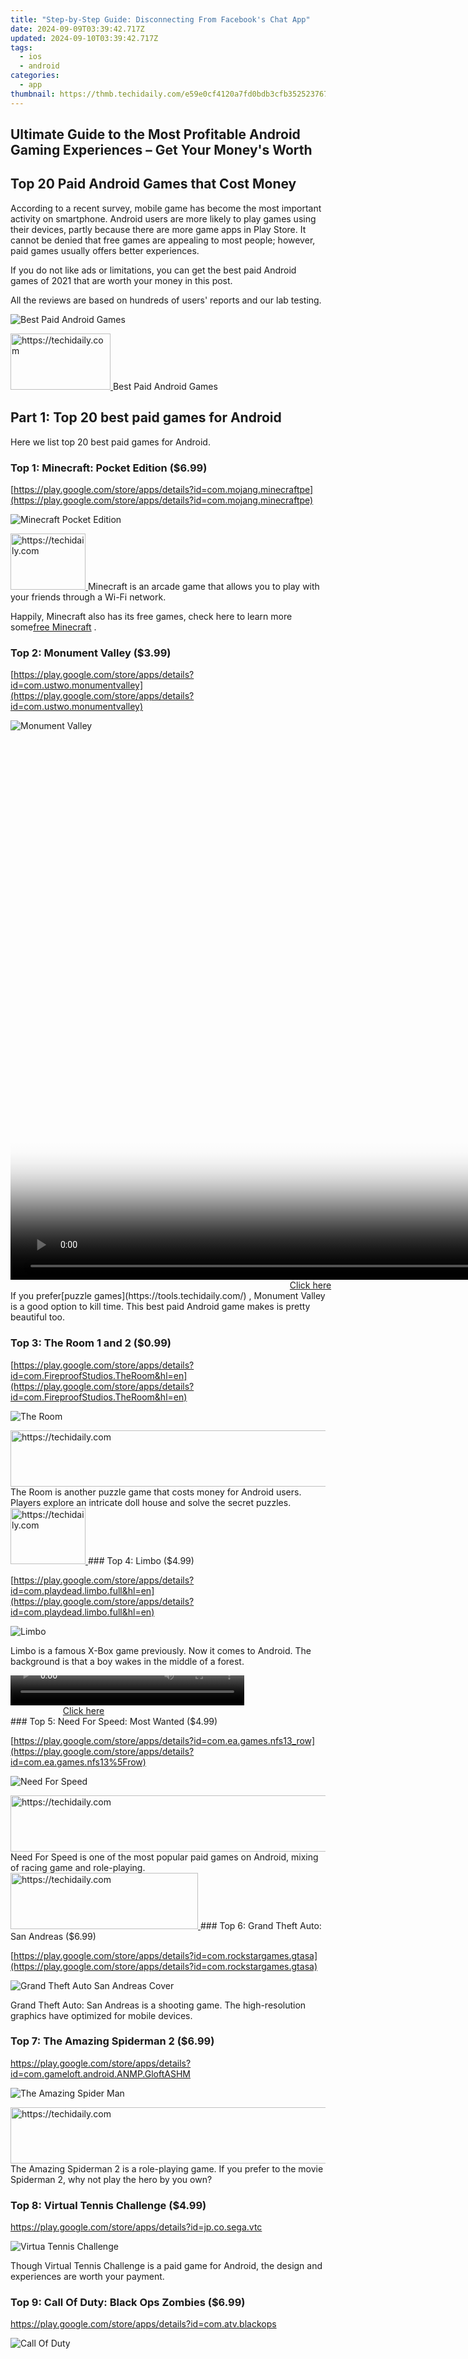 ```yaml
---
title: "Step-by-Step Guide: Disconnecting From Facebook's Chat App"
date: 2024-09-09T03:39:42.717Z
updated: 2024-09-10T03:39:42.717Z
tags:
  - ios
  - android
categories:
  - app
thumbnail: https://thmb.techidaily.com/e59e0cf4120a7fd0bdb3cfb3525237678186517f56f40c510377b6df117ad66e.jpg
---
```


## Ultimate Guide to the Most Profitable Android Gaming Experiences – Get Your Money's Worth

## Top 20 Paid Android Games that Cost Money

 According to a recent survey, mobile game has become the most important activity on smartphone. Android users are more likely to play games using their devices, partly because there are more game apps in Play Store. It cannot be denied that free games are appealing to most people; however, paid games usually offers better experiences.

 If you do not like ads or limitations, you can get the best paid Android games of 2021 that are worth your money in this post.

 All the reviews are based on hundreds of users' reports and our lab testing.

![Best Paid Android Games](https://www.aiseesoft.com/images/resource/best-paid-android-games/best-paid-android-games.jpg)

<!-- affiliate ads begin -->
<a href="https://aligracehair.sjv.io/c/5597632/2135352/19272" target="_top" id="2135352">
  <img src="//a.impactradius-go.com/display-ad/19272-2135352" border="0" alt="https://techidaily.com" width="160" height="90"/>
</a>
<img height="0" width="0" src="https://aligracehair.sjv.io/i/5597632/2135352/19272" style="position:absolute;visibility:hidden;" border="0" />
<!-- affiliate ads end -->
Best Paid Android Games

## Part 1: Top 20 best paid games for Android

Here we list top 20 best paid games for Android.

### Top 1: Minecraft: Pocket Edition ($6.99)

[https://play.google.com/store/apps/details?id=com.mojang.minecraftpe](https://play.google.com/store/apps/details?id=com.mojang.minecraftpe)

![Minecraft Pocket Edition](https://www.aiseesoft.com/images/resource/best-paid-android-games/minecraft-pocket-edition.jpg)

<!-- affiliate ads begin -->
<a href="https://aligracehair.sjv.io/c/5597632/2135362/19272" target="_top" id="2135362">
  <img src="//a.impactradius-go.com/display-ad/19272-2135362" border="0" alt="https://techidaily.com" width="120" height="90"/>
</a>
<img height="0" width="0" src="https://aligracehair.sjv.io/i/5597632/2135362/19272" style="position:absolute;visibility:hidden;" border="0" />
<!-- affiliate ads end -->
 Minecraft is an arcade game that allows you to play with your friends through a Wi-Fi network.

 Happily, Minecraft also has its free games, check here to learn more some[free Minecraft](https://tools.techidaily.com/) .

### Top 2: Monument Valley ($3.99)

[https://play.google.com/store/apps/details?id=com.ustwo.monumentvalley](https://play.google.com/store/apps/details?id=com.ustwo.monumentvalley)

![Monument Valley](https://www.aiseesoft.com/images/resource/best-paid-android-games/monument-valley.jpg)

<!-- affiliate ads begin -->
<span id="1495277">
					<video width="1536" height="864" style="cursor:pointer"
           poster="//a.impactradius-go.com/display-clicktoplayimage/1495277.png"
           onclick="if(!this.playClicked){this.play();this.setAttribute('controls',true);this.playClicked=true;}">
	   <source src="//a.impactradius-go.com/display-ad/17189-1495277">
	   <img src="//a.impactradius-go.com/display-clicktoplayimage/1495277.png" style="border: none; height: 100%; width: 100%; object-fit: contain">
	</video>
	<div style="width:960px;text-align:center"><a href="javascript:window.open(decodeURIComponent('https%3A%2F%2Ffunwhole.sjv.io%2Fc%2F5597632%2F1495277%2F17189'), '_blank');void(0);">Click here</a></div>
</span>
<img height="0" width="0" src="https://imp.pxf.io/i/5597632/1495277/17189" style="position:absolute;visibility:hidden;" border="0" />
<!-- affiliate ads end -->
 If you prefer[puzzle games](https://tools.techidaily.com/) , Monument Valley is a good option to kill time. This best paid Android game makes is pretty beautiful too.

### Top 3: The Room 1 and 2 ($0.99)

[https://play.google.com/store/apps/details?id=com.FireproofStudios.TheRoom&hl=en](https://play.google.com/store/apps/details?id=com.FireproofStudios.TheRoom&hl=en)

![The Room](https://www.aiseesoft.com/images/resource/best-paid-android-games/the-room.jpg)

<!-- affiliate ads begin -->
<a href="https://review-au.sjv.io/c/5597632/2135316/14409" target="_top" id="2135316">
  <img src="//a.impactradius-go.com/display-ad/14409-2135316" border="0" alt="https://techidaily.com" width="728" height="90"/>
</a>
<img height="0" width="0" src="https://review-au.sjv.io/i/5597632/2135316/14409" style="position:absolute;visibility:hidden;" border="0" />
<!-- affiliate ads end -->
 The Room is another puzzle game that costs money for Android users. Players explore an intricate doll house and solve the secret puzzles.

<!-- affiliate ads begin -->
<a href="https://aligracehair.sjv.io/c/5597632/2115925/19272" target="_top" id="2115925">
  <img src="//a.impactradius-go.com/display-ad/19272-2115925" border="0" alt="https://techidaily.com" width="120" height="90"/>
</a>
<img height="0" width="0" src="https://aligracehair.sjv.io/i/5597632/2115925/19272" style="position:absolute;visibility:hidden;" border="0" />
<!-- affiliate ads end -->
### Top 4: Limbo ($4.99)

[https://play.google.com/store/apps/details?id=com.playdead.limbo.full&hl=en](https://play.google.com/store/apps/details?id=com.playdead.limbo.full&hl=en)

![Limbo](https://www.aiseesoft.com/images/resource/best-paid-android-games/limbo.jpg)

 Limbo is a famous X-Box game previously. Now it comes to Android. The background is that a boy wakes in the middle of a forest.

<!-- affiliate ads begin -->
<span id="1936838">
					<video width="374" height="48" style="cursor:pointer"
           poster="//a.impactradius-go.com/display-clicktoplayimage/1936838.png"
           onclick="if(!this.playClicked){this.play();this.setAttribute('controls',true);this.playClicked=true;}">
	   <source src="//a.impactradius-go.com/display-ad/18409-1936838">
	   <img src="//a.impactradius-go.com/display-clicktoplayimage/1936838.png" style="border: none; height: 100%; width: 100%; object-fit: contain">
	</video>
	<div style="width:234px;text-align:center"><a href="javascript:window.open(decodeURIComponent('https%3A%2F%2Fcoinrule.sjv.io%2Fc%2F5597632%2F1936838%2F18409'), '_blank');void(0);">Click here</a></div>
</span>
<img height="0" width="0" src="https://imp.pxf.io/i/5597632/1936838/18409" style="position:absolute;visibility:hidden;" border="0" />
<!-- affiliate ads end -->
### Top 5: Need For Speed: Most Wanted ($4.99)

[https://play.google.com/store/apps/details?id=com.ea.games.nfs13_row](https://play.google.com/store/apps/details?id=com.ea.games.nfs13%5Frow)

![Need For Speed](https://www.aiseesoft.com/images/resource/best-paid-android-games/need-for-speed.jpg)

<!-- affiliate ads begin -->
<a href="https://appsumo.8odi.net/c/5597632/2123728/7443" target="_top" id="2123728">
  <img src="//a.impactradius-go.com/display-ad/7443-2123728" border="0" alt="https://techidaily.com" width="728" height="90"/>
</a>
<img height="0" width="0" src="https://appsumo.8odi.net/i/5597632/2123728/7443" style="position:absolute;visibility:hidden;" border="0" />
<!-- affiliate ads end -->
 Need For Speed is one of the most popular paid games on Android, mixing of racing game and role-playing.

<!-- affiliate ads begin -->
<a href="https://wigfever.sjv.io/c/5597632/1995803/22899" target="_top" id="1995803">
  <img src="//a.impactradius-go.com/display-ad/22899-1995803" border="0" alt="https://techidaily.com" width="300" height="90"/>
</a>
<img height="0" width="0" src="https://wigfever.sjv.io/i/5597632/1995803/22899" style="position:absolute;visibility:hidden;" border="0" />
<!-- affiliate ads end -->
### Top 6: Grand Theft Auto: San Andreas ($6.99)

[https://play.google.com/store/apps/details?id=com.rockstargames.gtasa](https://play.google.com/store/apps/details?id=com.rockstargames.gtasa)

![Grand Theft Auto San Andreas Cover](https://www.aiseesoft.com/images/resource/best-paid-android-games/grand-theft-auto-san-andreas-cover.jpg)

 Grand Theft Auto: San Andreas is a shooting game. The high-resolution graphics have optimized for mobile devices.

### Top 7: The Amazing Spiderman 2 ($6.99)

 <https://play.google.com/store/apps/details?id=com.gameloft.android.ANMP.GloftASHM>

![The Amazing Spider Man ](https://www.aiseesoft.com/images/resource/best-paid-android-games/the-amazing-spider-man-2.jpg)

<!-- affiliate ads begin -->
<a href="https://ephamedtechinc.pxf.io/c/5597632/2135473/26400" target="_top" id="2135473">
  <img src="//a.impactradius-go.com/display-ad/26400-2135473" border="0" alt="https://techidaily.com" width="728" height="90"/>
</a>
<img height="0" width="0" src="https://ephamedtechinc.pxf.io/i/5597632/2135473/26400" style="position:absolute;visibility:hidden;" border="0" />
<!-- affiliate ads end -->
 The Amazing Spiderman 2 is a role-playing game. If you prefer to the movie Spiderman 2, why not play the hero by you own?

### Top 8: Virtual Tennis Challenge ($4.99)

<https://play.google.com/store/apps/details?id=jp.co.sega.vtc>

![Virtua Tennis Challenge](https://www.aiseesoft.com/images/resource/best-paid-android-games/virtua-tennis-challenge.jpg)

 Though Virtual Tennis Challenge is a paid game for Android, the design and experiences are worth your payment.

### Top 9: Call Of Duty: Black Ops Zombies ($6.99)

<https://play.google.com/store/apps/details?id=com.atv.blackops>

![Call Of Duty](https://www.aiseesoft.com/images/resource/best-paid-android-games/call-of-duty.jpg)

<!-- affiliate ads begin -->
<span id="1977004">
					<video width="128" height="480" style="cursor:pointer"
           poster="//a.impactradius-go.com/display-clicktoplayimage/1977004.png"
           onclick="if(!this.playClicked){this.play();this.setAttribute('controls',true);this.playClicked=true;}">
	   <source src="//a.impactradius-go.com/display-ad/22993-1977004">
	   <img src="//a.impactradius-go.com/display-clicktoplayimage/1977004.png" style="border: none; height: 100%; width: 100%; object-fit: contain">
	</video>
	<div style="width:80px;text-align:center"><a href="javascript:window.open(decodeURIComponent('https%3A%2F%2Fhomestyler.sjv.io%2Fc%2F5597632%2F1977004%2F22993'), '_blank');void(0);">Click here</a></div>
</span>
<img height="0" width="0" src="https://imp.pxf.io/i/5597632/1977004/22993" style="position:absolute;visibility:hidden;" border="0" />
<!-- affiliate ads end -->
 Call Of Duty: Black Ops Zombies delivers a variety of heart-pounding maps for players to fight against zombie.

### Top 10: Grand Theft Auto: Vice City ($4.99)

[https://play.google.com/store/apps/details?id=com.rockstargames.gtavc](https://play.google.com/store/apps/details?id=com.rockstargames.gtavc)

![Grand Theft Auto Vice](https://www.aiseesoft.com/images/resource/best-paid-android-games/grand-theft-auto-vice.jpg)

<!-- affiliate ads begin -->
<a href="https://aligracehair.sjv.io/c/5597632/2115928/19272" target="_top" id="2115928">
  <img src="//a.impactradius-go.com/display-ad/19272-2115928" border="0" alt="https://techidaily.com" width="160" height="90"/>
</a>
<img height="0" width="0" src="https://aligracehair.sjv.io/i/5597632/2115928/19272" style="position:absolute;visibility:hidden;" border="0" />
<!-- affiliate ads end -->
 This top paid games takes players back to the 1982s with beautiful updated graphics.

### Top 11: Hitman GO ($4.99)

[https://play.google.com/store/apps/details?id=com.squareenixmontreal.hitmango](https://play.google.com/store/apps/details?id=com.squareenixmontreal.hitmango)

![Hitman Go](https://www.aiseesoft.com/images/resource/best-paid-android-games/hitman-go.jpg)

 Hitman GO is a turn-based puzzle game with impressive set pieces. Players need to fix spaces and avoid enemies.

<!-- affiliate ads begin -->
<a href="https://25home.pxf.io/c/5597632/2123472/16836" target="_top" id="2123472">
  <img src="//a.impactradius-go.com/display-ad/16836-2123472" border="0" alt="https://techidaily.com" width="250" height="90"/>
</a>
<img height="0" width="0" src="https://25home.pxf.io/i/5597632/2123472/16836" style="position:absolute;visibility:hidden;" border="0" />
<!-- affiliate ads end -->
### Top 12: Plants VS Zombies ($0.99)

<https://play.google.com/store/apps/details?id=com.popcap.pvz\_row>

![Plants Zombies](https://www.aiseesoft.com/images/resource/best-paid-android-games/plants-zombies.jpg)

 Although Plants VS Zombies is a paid Android game, it attracts oceans of players around the world.

<!-- affiliate ads begin -->
<a href="https://ephamedtechinc.pxf.io/c/5597632/2137207/26400" target="_top" id="2137207">
  <img src="//a.impactradius-go.com/display-ad/26400-2137207" border="0" alt="https://techidaily.com" width="728" height="90"/>
</a>
<img height="0" width="0" src="https://ephamedtechinc.pxf.io/i/5597632/2137207/26400" style="position:absolute;visibility:hidden;" border="0" />
<!-- affiliate ads end -->
### Top 13: The Dark Knight Rises ($6.99)

 <https://play.google.com/store/apps/details?id=com.gameloft.android.ANMP.GloftKRHM>

![Dark Knight](https://www.aiseesoft.com/images/resource/best-paid-android-games/dark-knight.jpg)

<!-- affiliate ads begin -->
<a href="https://unicoeye.pxf.io/c/5597632/2134233/18498" target="_top" id="2134233">
  <img src="//a.impactradius-go.com/display-ad/18498-2134233" border="0" alt="https://techidaily.com" width="728" height="90"/>
</a>
<img height="0" width="0" src="https://unicoeye.pxf.io/i/5597632/2134233/18498" style="position:absolute;visibility:hidden;" border="0" />
<!-- affiliate ads end -->
 The Dark Knight Rises is a popular role-playing game on mobile devices that allows players to play the Batman.

<!-- affiliate ads begin -->
<a href="https://appsumo.8odi.net/c/5597632/2118322/7443" target="_top" id="2118322">
  <img src="//a.impactradius-go.com/display-ad/7443-2118322" border="0" alt="https://techidaily.com" width="728" height="90"/>
</a>
<img height="0" width="0" src="https://appsumo.8odi.net/i/5597632/2118322/7443" style="position:absolute;visibility:hidden;" border="0" />
<!-- affiliate ads end -->
### Top 14: Modern Combat 5 ($10)

[https://play.google.com/store/apps/details?id=com.gameloft.android.ANMP.GloftM5HM&hl=en](https://play.google.com/store/apps/details?id=com.gameloft.android.ANMP.GloftM5HM&hl=en)

![Modern Combat](https://www.aiseesoft.com/images/resource/best-paid-android-games/modern-combat.jpg)

 This paid game requires a first-person shooting game that allows multiple players to fight online.

<!-- affiliate ads begin -->
<a href="https://zebaoaffiliateprogram.pxf.io/c/5597632/2137975/21526" target="_top" id="2137975">
  <img src="//a.impactradius-go.com/display-ad/21526-2137975" border="0" alt="https://techidaily.com" width="728" height="90"/>
</a>
<img height="0" width="0" src="https://zebaoaffiliateprogram.pxf.io/i/5597632/2137975/21526" style="position:absolute;visibility:hidden;" border="0" />
<!-- affiliate ads end -->
### Top 15: Prince of Persia: Shadow and Flame ($2.99)

 <https://play.google.com/store/apps/details?id=com.ubisoft.princeofpersia.shadowandflame.ggp>

![Prince Of Persia](https://www.aiseesoft.com/images/resource/best-paid-android-games/prince-of-persia.jpg)

<!-- affiliate ads begin -->
<a href="https://review-au.sjv.io/c/5597632/2098705/14409" target="_top" id="2098705">
  <img src="//a.impactradius-go.com/display-ad/14409-2098705" border="0" alt="https://techidaily.com" width="250" height="90"/>
</a>
<img height="0" width="0" src="https://review-au.sjv.io/i/5597632/2098705/14409" style="position:absolute;visibility:hidden;" border="0" />
<!-- affiliate ads end -->
 Prince of Persia: Shadow and Flame is another arcade game for Android users to escape dangers.

### Top 16: Machinarium ($4.99)

[https://play.google.com/store/apps/details?id=air.net.machinarium.Machinarium.GP&hl=en_US](https://play.google.com/store/apps/details?id=air.net.machinarium.Machinarium.GP&hl=en%5FUS)

![Machinarium](https://www.aiseesoft.com/images/resource/best-paid-android-games/machinarium.jpg)

<!-- affiliate ads begin -->
<a href="https://ephamedtechinc.pxf.io/c/5597632/2137223/26400" target="_top" id="2137223">
  <img src="//a.impactradius-go.com/display-ad/26400-2137223" border="0" alt="https://techidaily.com" width="728" height="90"/>
</a>
<img height="0" width="0" src="https://ephamedtechinc.pxf.io/i/5597632/2137223/26400" style="position:absolute;visibility:hidden;" border="0" />
<!-- affiliate ads end -->
 Machinarium is an independent adventure game developed for players who prefer to robot and adventure.

### Top 17: Kingdom Rush ($2.99)

[https://play.google.com/store/apps/details?id=com.ironhidegames.android.kingdomrush&hl=en_US](https://play.google.com/store/apps/details?id=com.ironhidegames.android.kingdomrush&hl=en%5FUS)

![Kingdom Rush](https://www.aiseesoft.com/images/resource/best-paid-android-games/kingdom-rush.jpg)

 This action fantasy defense game will prove that best paid games for Android are absolutely worth to play.

### Top 18: Five Nights At Freddy's 3 ($2.99)

[https://play.google.com/store/apps/details?id=com.scottgames.fnaf3&referrer=utm_source%3Dappbrain%26utm_medium%3Dappbrain_web%26utm_campaign%3Dappbrain_web](https://play.google.com/store/apps/details?id=com.scottgames.fnaf3&referrer=utm%5Fsource%3Dappbrain%26utm%5Fmedium%3Dappbrain%5Fweb%26utm%5Fcampaign%3Dappbrain%5Fweb)

![Five Nights](https://www.aiseesoft.com/images/resource/best-paid-android-games/five-nights.jpg)

 It is a strategy game for Android. Players' duty is to monitor cameras and make sure nothing goes wrong after hours.

### Top 19: Osmos HD ($2.99)

 <https://play.google.com/store/apps/details?id=com.hemispheregames.osmos&hl=en\_US>

![Osmos](https://www.aiseesoft.com/images/resource/best-paid-android-games/osmos.jpg)

 Osmos HD is a fantastic game combined of physics survival and classic style. It attracts lots of players though it is a paid game in Play Store.

<!-- affiliate ads begin -->
<a href="https://ephamedtechinc.pxf.io/c/5597632/2137206/26400" target="_top" id="2137206">
  <img src="//a.impactradius-go.com/display-ad/26400-2137206" border="0" alt="https://techidaily.com" width="728" height="90"/>
</a>
<img height="0" width="0" src="https://ephamedtechinc.pxf.io/i/5597632/2137206/26400" style="position:absolute;visibility:hidden;" border="0" />
<!-- affiliate ads end -->
### Top 20: Star Wars: Knights of the Old Republic ($4.99)

[https://play.google.com/store/apps/details?id=com.aspyr.swkotor&hl=en_us](https://play.google.com/store/apps/details?id=com.aspyr.swkotor&hl=en%5Fus)

![Star Wars](https://www.aiseesoft.com/images/resource/best-paid-android-games/star-wars.jpg)

 As a role-playing paid game,Star Wars: Knights of the Old Republic offers unique characters, creatures, vehicles and experiences.

<!-- affiliate ads begin -->
<a href="https://ephamedtechinc.pxf.io/c/5597632/2123509/26400" target="_top" id="2123509">
  <img src="//a.impactradius-go.com/display-ad/26400-2123509" border="0" alt="https://techidaily.com" width="728" height="90"/>
</a>
<img height="0" width="0" src="https://ephamedtechinc.pxf.io/i/5597632/2123509/26400" style="position:absolute;visibility:hidden;" border="0" />
<!-- affiliate ads end -->
## Part 2: Tips: How to recover games background video/audio

![Connect Android With Computer](https://www.aiseesoft.com/images/fonelab-for-android/connect-samsung-with-computer.jpg)

<!-- affiliate ads begin -->
<a href="https://appsumo.8odi.net/c/5597632/2123750/7443" target="_top" id="2123750">
  <img src="//a.impactradius-go.com/display-ad/7443-2123750" border="0" alt="https://techidaily.com" width="728" height="90"/>
</a>
<img height="0" width="0" src="https://appsumo.8odi.net/i/5597632/2123750/7443" style="position:absolute;visibility:hidden;" border="0" />
<!-- affiliate ads end -->
 A paid game means that you have to purchase it in Play Store. If the background music or trailer of your favorite paid game is lost,[FoneLab for Android](https://tools.techidaily.com/aiseesoft-android-data-recovery/) is able to get it back. Its main features include:

* Recover game data like video, audio, photos, etc. on Android simply.
* Support music, videos and other app data.
* Restore game data in the original status.
* Compatible with almost all Android device models.
* Protect existing data on your phone during recovery.

[](https://secure.2checkout.com/order/cart.php?PRODS=4644627&QTY=1&AFFILIATE=108875) [](https://secure.2checkout.com/order/cart.php?PRODS=4659467&QTY=1&AFFILIATE=108875)

 Learn here to[retrieve deleted videos on Android phone](https://tools.techidaily.com/) .

<!-- affiliate ads begin -->
<a href="https://appsumo.8odi.net/c/5597632/2132161/7443" target="_top" id="2132161">
  <img src="//a.impactradius-go.com/display-ad/7443-2132161" border="0" alt="https://techidaily.com" width="728" height="90"/>
</a>
<img height="0" width="0" src="https://appsumo.8odi.net/i/5597632/2132161/7443" style="position:absolute;visibility:hidden;" border="0" />
<!-- affiliate ads end -->
### Conclusion

 Now, we have identified and shared 20 best paid games for Android devices. If you are a mobile game player, you can read our reviews and discover your favorite one. On the other hand, FoneLab for Android has the capacity to get music and videos in your mobile games efficiently. We wish that you can get the best mobile game experiences with our recommendations.

 If you have more questions about paid games, welcome to leave your comment below and will reply it as soon as possible.

What do you think of this post?

* [1](https://tools.techidaily.com/)
* [2](https://tools.techidaily.com/)
* [3](https://tools.techidaily.com/)
* [4](https://tools.techidaily.com/)
* [5](https://tools.techidaily.com/)

Excellent

Rating: 4.5 / 5 (based on 52 votes)

[author picture](https://www.aiseesoft.com/images/author/andrew.png) ](https://tools.techidaily.com/)

 November 07, 2018 08:00 / Posted by[Andrew Miller](https://tools.techidaily.com/) to[App](https://tools.techidaily.com/)

More Reading

* [Pokemon](https://www.aiseesoft.com/images/more-reading/pokemon-s.jpg) ](https://tools.techidaily.com/) [ How to Record Pokemon Gameplay Easily \[New\]](https://tools.techidaily.com/)  
 Want to know how to easily record Pokemon games? This post shows you the new list of Pokemon games and simple way to record Pokemon gameplay.
* [Best Game Apps For iPhone](https://www.aiseesoft.com/images/more-reading/best-game-apps-for-iphone-s.jpg) ](https://tools.techidaily.com/) [Best Game and Game Apps for iPhone 2021](https://tools.techidaily.com/)  
 Want to find the best games on App Store for iPhone? This page lists the newest and best games or game apps for iPhone 15/14/13/12/11/X/8/7/6/5/4, iPad Pro, etc.
* [Play Android Games On Pc](https://www.aiseesoft.com/images/more-reading/play-android-games-on-pc-s.jpg) ](https://tools.techidaily.com/) [How to Play Android Games on PC with Best Android Emulator](https://tools.techidaily.com/)  
 How to play Android games on PC? An Android emulator for PC is OK. Read this article and find the best Android emulator for PC to enjoy games on a big screen.

<ins class="adsbygoogle"
     style="display:block"
     data-ad-format="autorelaxed"
     data-ad-client="ca-pub-7571918770474297"
     data-ad-slot="1223367746"></ins>



<ins class="adsbygoogle"
     style="display:block"
     data-ad-client="ca-pub-7571918770474297"
     data-ad-slot="8358498916"
     data-ad-format="auto"
     data-full-width-responsive="true"></ins>

<span class="atpl-alsoreadstyle">Also read:</span>
<div><ul>
<li><a href="https://facebook-video-recording.techidaily.com/new-from-unnoticed-to-noteworthy-building-a-viral-fb-presence-for-2024/"><u>[New] From Unnoticed to Noteworthy  Building a Viral FB Presence for 2024</u></a></li>
<li><a href="https://facebook-video-content.techidaily.com/new-instagram-photo-frame-sizing-tips/"><u>[New] Instagram Photo Frame Sizing Tips</u></a></li>
<li><a href="https://twitter-videos.techidaily.com/new-revolutionize-your-followers-list-with-top-twitter-cleanup-tools/"><u>[New] Revolutionize Your Followers List with Top Twitter Cleanup Tools</u></a></li>
<li><a href="https://screen-mirroring-recording.techidaily.com/updated-2024-approved-best-practices-for-documenting-lol-playthroughs/"><u>[Updated] 2024 Approved  Best Practices for Documenting LOL Playthroughs</u></a></li>
<li><a href="https://twitter-videos.techidaily.com/updated-chortle-curators-humor-hunt-for-2024/"><u>[Updated] Chortle Curators  Humor Hunt for 2024</u></a></li>
<li><a href="https://vp-tips.techidaily.com/updated-in-2024-initial-steps-to-professional-motion-graphics/"><u>[Updated] In 2024, Initial Steps to Professional Motion Graphics</u></a></li>
<li><a href="https://instagram-video-files.techidaily.com/updated-in-2024-instagram-wisdom-the-most-overlooked-features/"><u>[Updated] In 2024, Instagram Wisdom  The Most Overlooked Features</u></a></li>
<li><a href="https://extra-approaches.techidaily.com/updated-optimize-memory-retention-using-mematics-solution/"><u>[Updated] Optimize Memory Retention Using Mematic's Solution</u></a></li>
<li><a href="https://instagram-video-recordings.techidaily.com/updated-the-efficacy-of-social-media-authenticity-validation/"><u>[Updated] The Efficacy of Social Media Authenticity Validation</u></a></li>
<li><a href="https://instagram-videos.techidaily.com/updated-the-ultimate-list-of-instagram-downloaders-for-2024/"><u>[Updated] The Ultimate List of Instagram Downloaders for 2024</u></a></li>
<li><a href="https://instagram-clips.techidaily.com/updated-unlocking-engagement-best-practices-for-highlight-boost-for-2024/"><u>[Updated] Unlocking Engagement  Best Practices for Highlight Boost for 2024</u></a></li>
<li><a href="https://youtube-help.techidaily.com/2024-approved-the-ultimate-guide-to-banner-and-art-design-for-your-youtube-channel/"><u>2024 Approved  The Ultimate Guide to Banner & Art Design for Your YouTube Channel</u></a></li>
<li><a href="https://android-location-track.techidaily.com/5-ways-to-track-vivo-t2x-5g-without-app-drfone-by-drfone-virtual-android/"><u>5 Ways to Track Vivo T2x 5G without App | Dr.fone</u></a></li>
<li><a href="https://easy-unlock-android.techidaily.com/a-perfect-guide-to-remove-or-disable-google-smart-lock-on-motorola-moto-g04-by-drfone-android/"><u>A Perfect Guide To Remove or Disable Google Smart Lock On Motorola Moto G04</u></a></li>
<li><a href="https://app-tips.techidaily.com/awaken-with-joy-discover-the-10-most-engaging-free-alarm-clock-applications-for-a-playful-routine/"><u>Awaken with Joy: Discover the 10 Most Engaging Free Alarm Clock Applications for a Playful Routine</u></a></li>
<li><a href="https://app-tips.techidaily.com/best-6-secure-chat-guard-apps-for-safeguarding-text-communications-on-android-devices/"><u>Best 6 Secure Chat Guard Apps for Safeguarding Text Communications on Android Devices</u></a></li>
<li><a href="https://app-tips.techidaily.com/capturing-perfect-moments-with-auto-timer-features-for-iphone-and-android-cameras/"><u>Capturing Perfect Moments with Auto-Timer Features for iPhone and Android Cameras</u></a></li>
<li><a href="https://app-tips.techidaily.com/complete-guide-steps-to-remove-or-uninstall-applications-from-iphone-and-android-devices/"><u>Complete Guide: Steps to Remove or Uninstall Applications From iPhone and Android Devices</u></a></li>
<li><a href="https://app-tips.techidaily.com/1723620191401-comprehensive-evaluation-of-picplaypost-revolutionizing-digital-content-with-advanced-editing-features-for-videos-collages-and-more/"><u>Comprehensive Evaluation of PicPlayPost: Revolutionizing Digital Content with Advanced Editing Features for Videos, Collages, and More!</u></a></li>
<li><a href="https://app-tips.techidaily.com/comprehensive-imovie-review-features-assessment-and-top-editing-software-substitutes/"><u>Comprehensive IMovie Review: Features, Assessment & Top Editing Software Substitutes</u></a></li>
<li><a href="https://app-tips.techidaily.com/discover-the-essentials-of-apple-mdm-and-deploying-on-the-ios-ecosystem/"><u>Discover the Essentials of Apple MDM & Deploying on the iOS Ecosystem</u></a></li>
<li><a href="https://app-tips.techidaily.com/discover-the-leading-10-image-cataloging-applications-for-both-windows-and-mac-systems-a-comprehensive-ranking-guide/"><u>Discover the Leading 10 Image Cataloging Applications for Both Windows & Mac Systems: A Comprehensive Ranking Guide</u></a></li>
<li><a href="https://app-tips.techidaily.com/discover-the-most-honest-and-effective-news-applications-on-ios-and-android-a-comprehensive-ranking-of-your-best-options/"><u>Discover the Most Honest & Effective News Applications on iOS & Android - A Comprehensive Ranking of Your Best Options!</u></a></li>
<li><a href="https://app-tips.techidaily.com/discover-the-top-20-most-popular-bluetooth-enabled-multiplayer-games-on-phones-and-tablets/"><u>Discover the Top 20 Most Popular Bluetooth-Enabled Multiplayer Games on Phones & Tablets</u></a></li>
<li><a href="https://app-tips.techidaily.com/discover-the-top-8-ultimate-free-fax-applications-for-your-android-device/"><u>Discover the Top 8 Ultimate Free Fax Applications for Your Android Device</u></a></li>
<li><a href="https://app-tips.techidaily.com/1723620194357-discover-the-top-factual-inshot-video-editing-tool-of-2024-a-must-see/"><u>Discover the Top Factual InShot Video Editing Tool of 2024 - A MUST-SEE</u></a></li>
<li><a href="https://app-tips.techidaily.com/discover-the-ultimate-6-imovie-substitutes-for-your-android-smartphones-video-edits/"><u>Discover the Ultimate 6 iMovie Substitutes for Your Android Smartphone's Video Edits</u></a></li>
<li><a href="https://app-tips.techidaily.com/discover-the-ultimate-list-of-free-user-friendly-android-notes-applications-the-best-picks-you-need/"><u>Discover the Ultimate List of FREE, User-Friendly Android Notes Applications: The Best Picks You Need</u></a></li>
<li><a href="https://app-tips.techidaily.com/discover-the-ultimate-selection-of-6-free-online-casino-slots-for-android-phones-and-iphones/"><u>Discover the Ultimate Selection of 6 Free Online Casino Slots for Android Phones and iPhones</u></a></li>
<li><a href="https://app-tips.techidaily.com/download-the-ultimate-free-audiobook-library-now-compatible-with-ios-and-android-devices/"><u>Download the Ultimate Free Audiobook Library Now - Compatible with iOS & Android Devices</u></a></li>
<li><a href="https://app-tips.techidaily.com/efficient-ipad-locator-tool-keep-an-eye-on-your-apple-tablet-anywhere/"><u>Efficient iPad Locator Tool: Keep an Eye on Your Apple Tablet Anywhere</u></a></li>
<li><a href="https://app-tips.techidaily.com/effortless-methods-for-transferring-all-your-apps-from-one-iphone-to-another/"><u>Effortless Methods for Transferring All Your Apps From One iPhone to Another</u></a></li>
<li><a href="https://app-tips.techidaily.com/effortlessly-explore-inbox-the-best-five-apps-for-computer-based-message-management/"><u>Effortlessly Explore Inbox: The Best Five Apps for Computer-Based Message Management</u></a></li>
<li><a href="https://app-tips.techidaily.com/enhance-your-cinematic-journey-with-the-ultimate-list-of-15-vr-film-apps-for-mobile-devices/"><u>Enhance Your Cinematic Journey with the Ultimate List of 15 VR Film Apps for Mobile Devices</u></a></li>
<li><a href="https://screen-sharing-recording.techidaily.com/expert-recommended-5-ps1-game-simulators-on-your-pc-for-2024/"><u>Expert-Recommended 5 PS1 Game Simulators on Your PC for 2024</u></a></li>
<li><a href="https://windows11.techidaily.com/fortify-your-pc-with-these-7-leading-gratis-password-apps/"><u>Fortify Your PC with These 7 Leading, Gratis Password Apps</u></a></li>
<li><a href="https://app-tips.techidaily.com/get-started-with-tango-step-by-step-instructions-for-downloading-video-chatting-app/"><u>Get Started With Tango - Step-by-Step Instructions For Downloading Video Chatting App</u></a></li>
<li><a href="https://ios-unlock.techidaily.com/how-to-make-the-most-of-your-apple-iphone-7-plus-lock-screen-with-notifications-by-drfone-ios/"><u>How to Make the Most of Your Apple iPhone 7 Plus Lock Screen with Notifications?</u></a></li>
<li><a href="https://android-transfer.techidaily.com/how-to-use-phone-clone-to-migrate-your-itel-p55plus-data-drfone-by-drfone-transfer-from-android-transfer-from-android/"><u>How to Use Phone Clone to Migrate Your Itel P55+ Data? | Dr.fone</u></a></li>
<li><a href="https://extra-resources.techidaily.com/ideal-hues-the-ultimate-guide-to-color-enhancement-11-steps/"><u>Ideal Hues  The Ultimate Guide to Color Enhancement (11 Steps)</u></a></li>
<li><a href="https://article-tips.techidaily.com/in-2024-explore-the-ultimate-trivia-realm-for-24/"><u>In 2024, Explore the Ultimate Trivia Realm for '24</u></a></li>
<li><a href="https://digital-screen-recording.techidaily.com/in-2024-unlock-success-top-12-tycoon-games-to-capture-your-attention/"><u>In 2024, Unlock Success  Top 12 Tycoon Games to Capture Your Attention</u></a></li>
<li><a href="https://app-tips.techidaily.com/leading-mobile-hotspot-enabler-applications-a-comprehensive-guide/"><u>Leading Mobile Hotspot Enabler Applications: A Comprehensive Guide</u></a></li>
<li><a href="https://video-creation-software.techidaily.com/new-in-2024-here-are-some-of-the-best-gif-speed-changers-that-you-can-speed-up-or-slow-down-the-speed-of-gifs/"><u>New In 2024, Here Are some of the Best Gif Speed Changers that You Can Speed up or Slow Down the Speed of Gifs</u></a></li>
<li><a href="https://ai-video-apps.techidaily.com/new-unbranded-and-unbeatable-the-best-free-online-video-editors-for-2024/"><u>New Unbranded and Unbeatable The Best Free Online Video Editors for 2024</u></a></li>
<li><a href="https://app-tips.techidaily.com/protect-your-children-online-a-guide-to-the-20-best-parental-control-tools-available-today/"><u>Protect Your Children Online: A Guide to the 20 Best Parental Control Tools Available Today</u></a></li>
<li><a href="https://app-tips.techidaily.com/solving-idevice-software-challenges-tips-for-successful-ios-upgrades/"><u>Solving iDevice Software Challenges: Tips for Successful iOS Upgrades</u></a></li>
<li><a href="https://win-answers.techidaily.com/stabilized-and-ready-to-play-the-end-of-crashing-woes-for-from-the-ashes-remnant/"><u>Stabilized and Ready to Play: The End of Crashing Woes for 'From the Ashes' Remnant</u></a></li>
<li><a href="https://driver-error.techidaily.com/streamlined-methods-for-faulty-mtp-usbs/"><u>Streamlined Methods for Faulty MTP USBs</u></a></li>
<li><a href="https://common-error.techidaily.com/swiftly-addressing-failure-to-respond-on-start-or-control-commands-system-service-error-1053/"><u>Swiftly Addressing Failure to Respond on Start or Control Commands (System Service Error 1053)</u></a></li>
<li><a href="https://app-tips.techidaily.com/the-ultimate-guide-to-choosing-iphone-scanners-and-transforming-your-documents/"><u>The Ultimate Guide to Choosing iPhone Scanners & Transforming Your Documents</u></a></li>
<li><a href="https://app-tips.techidaily.com/top-10-best-free-morning-motivators-unique-alarm-apps-for-an-easy-start/"><u>Top 10 Best FREE Morning Motivators: Unique Alarm Apps for an Easy Start</u></a></li>
<li><a href="https://app-tips.techidaily.com/top-20-high-earning-android-games-a-must-play-list-that-delivers-value/"><u>Top 20 High-Earning Android Games: A Must-Play List That Delivers Value</u></a></li>
<li><a href="https://app-tips.techidaily.com/top-6-essential-iphone-apps-for-restoring-lost-contact-information/"><u>Top 6 Essential iPhone Apps for Restoring Lost Contact Information</u></a></li>
<li><a href="https://app-tips.techidaily.com/top-anonymized-messaging-services-the-leading-choices-for-private-communication/"><u>Top Anonymized Messaging Services: The Leading Choices for Private Communication</u></a></li>
<li><a href="https://app-tips.techidaily.com/1723620191785-top-insights-on-videoleap-dont-miss-whats-next/"><u>Top Insights on Videoleap - Don't Miss What's Next!</u></a></li>
<li><a href="https://app-tips.techidaily.com/transform-your-ebook-with-confidence-the-ultimate-7-step-process-for-converting-epub-to-txt-now-working-flawlessly/"><u>Transform Your eBook with Confidence: The Ultimate 7-Step Process for Converting ePub to TXT - Now Working Flawlessly</u></a></li>
<li><a href="https://app-tips.techidaily.com/ultimate-guide-the-top-6-iphone-apps-to-restore-your-lost-memories/"><u>Ultimate Guide: The Top 6 iPhone Apps to Restore Your Lost Memories</u></a></li>
<li><a href="https://techtrends.techidaily.com/unveiling-the-features-a-detailed-look-at-snappy-driver-installer-113-review/"><u>Unveiling the Features: A Detailed Look at Snappy Driver Installer 1.13 Review</u></a></li>
<li><a href="https://ai-editing-video.techidaily.com/updated-if-you-are-a-marketer-who-want-to-create-facebook-ads-to-boost-your-business-you-are-coming-to-the-right-place-well-share-you-some-useful-tips-to-st/"><u>Updated If You Are a Marketer Who Want to Create Facebook Ads to Boost Your Business, You Are Coming to the Right Place. Well Share You some Useful Tips to Start Your First FB Ads Campaign</u></a></li>
<li><a href="https://extra-lessons.techidaily.com/your-virtual-future-awaits-essential-vr-devices-10/"><u>Your Virtual Future Awaits  Essential VR Devices (10)</u></a></li>
</ul></div>
